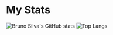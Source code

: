 # My Stats 
![Bruno Silva's GitHub stats](https://github-readme-stats.vercel.app/api?username=qBrunoSilva&show_icons=true&theme=react) ![Top Langs](https://github-readme-stats.vercel.app/api/top-langs/?username=qBrunoSilva&layout=compact&theme=react)

<!--
**qBrunoSilva/qBrunoSIlva** is a ✨ _special_ ✨ repository because its `README.md` (this file) appears on your GitHub profile.

Here are some ideas to get you started:

- 🔭 I’m currently working on ...
- 🌱 I’m currently learning ...
- 👯 I’m looking to collaborate on ...
- 🤔 I’m looking for help with ...
- 💬 Ask me about ...
- 📫 How to reach me: ...
- 😄 Pronouns: ...
- ⚡ Fun fact: ...
-->
